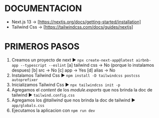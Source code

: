 <!-- Ctrl+K V para ver vista previa -->
# DOCUMENTACION
- Next.js 13 → [https://nextjs.org/docs/getting-started/installation]
- Tailwind Css → [https://tailwindcss.com/docs/guides/nextjs]

# PRIMEROS PASOS
1. Creamos un proyecto de next ► `npx create-next-app@latest airbnb-app --typescript --eslint`
[a] tailwind css → No (porque lo instalamos despues)
[b] src → No
[c] app → Yes
[d] alias → No
2. Instalamos Tailwind Css ► `npm install -D tailwindcss postcss autoprefixer`
3. Inicializamos Tailwind Css ► `npx tailwindcss init -p`
4. Agregamos el *content* de los *module.exports* que nos brinda la doc de tailwind ► `tailwind.config.css`
5. Agregamos los *@tailwind* que nos brinda la doc de tailwind ► `app/globals.css`
6. Ejecutamos la aplicacion con `npm run dev`